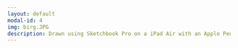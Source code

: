 ```yaml
---
layout: default
modal-id: 4
img: birg.JPG
description: Drawn using Sketchbook Pro on a iPad Air with an Apple Pencil.
---
```

